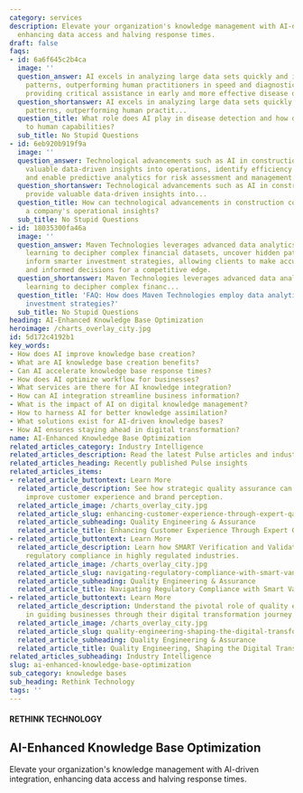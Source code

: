 ```yaml
---
category: services
description: Elevate your organization's knowledge management with AI-driven integration,
  enhancing data access and halving response times.
draft: false
faqs:
- id: 6a6f645c2b4ca
  image: ''
  question_answer: AI excels in analyzing large data sets quickly and identifying
    patterns, outperforming human practitioners in speed and diagnostic accuracy,
    providing critical assistance in early and more effective disease detection.
  question_shortanswer: AI excels in analyzing large data sets quickly and identifying
    patterns, outperforming human practit...
  question_title: What role does AI play in disease detection and how does it compare
    to human capabilities?
  sub_title: No Stupid Questions
- id: 6eb920b919f9a
  image: ''
  question_answer: Technological advancements such as AI in construction can provide
    valuable data-driven insights into operations, identify efficiency bottlenecks,
    and enable predictive analytics for risk assessment and management.
  question_shortanswer: Technological advancements such as AI in construction can
    provide valuable data-driven insights into...
  question_title: How can technological advancements in construction contribute to
    a company's operational insights?
  sub_title: No Stupid Questions
- id: 18035300fa46a
  image: ''
  question_answer: Maven Technologies leverages advanced data analytics and machine
    learning to decipher complex financial datasets, uncover hidden patterns, and
    inform smarter investment strategies, allowing clients to make accurate predictions
    and informed decisions for a competitive edge.
  question_shortanswer: Maven Technologies leverages advanced data analytics and machine
    learning to decipher complex financ...
  question_title: 'FAQ: How does Maven Technologies employ data analytics to improve
    investment strategies?'
  sub_title: No Stupid Questions
heading: AI-Enhanced Knowledge Base Optimization
heroimage: /charts_overlay_city.jpg
id: 5d172c4192b1
key_words:
- How does AI improve knowledge base creation?
- What are AI knowledge base creation benefits?
- Can AI accelerate knowledge base response times?
- How does AI optimize workflow for businesses?
- What services are there for AI knowledge integration?
- How can AI integration streamline business information?
- What is the impact of AI on digital knowledge management?
- How to harness AI for better knowledge assimilation?
- What solutions exist for AI-driven knowledge bases?
- How AI ensures staying ahead in digital transformation?
name: AI-Enhanced Knowledge Base Optimization
related_articles_category: Industry Intelligence
related_articles_description: Read the latest Pulse articles and industry insights.
related_articles_heading: Recently published Pulse insights
related_articles_items:
- related_article_buttontext: Learn More
  related_article_description: See how strategic quality assurance can significantly
    improve customer experience and brand perception.
  related_article_image: /charts_overlay_city.jpg
  related_article_slug: enhancing-customer-experience-through-expert-qa
  related_article_subheading: Quality Engineering & Assurance
  related_article_title: Enhancing Customer Experience Through Expert QA
- related_article_buttontext: Learn More
  related_article_description: Learn how SMART Verification and Validation streamline
    regulatory compliance in highly regulated industries.
  related_article_image: /charts_overlay_city.jpg
  related_article_slug: navigating-regulatory-compliance-with-smart-vandv
  related_article_subheading: Quality Engineering & Assurance
  related_article_title: Navigating Regulatory Compliance with Smart VandV
- related_article_buttontext: Learn More
  related_article_description: Understand the pivotal role of quality engineering
    in guiding businesses through their digital transformation journey.
  related_article_image: /charts_overlay_city.jpg
  related_article_slug: quality-engineering-shaping-the-digital-transformation
  related_article_subheading: Quality Engineering & Assurance
  related_article_title: Quality Engineering, Shaping the Digital Transformation
related_articles_subheading: Industry Intelligence
slug: ai-enhanced-knowledge-base-optimization
sub_category: knowledge bases
sub_heading: Rethink Technology
tags: ''
---
```


#### RETHINK TECHNOLOGY
## AI-Enhanced Knowledge Base Optimization
Elevate your organization's knowledge management with AI-driven integration, enhancing data access and halving response times.